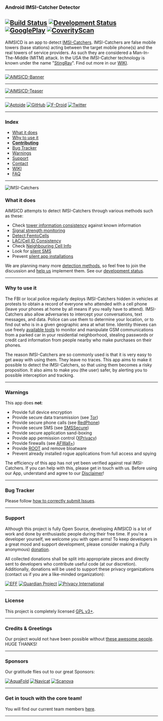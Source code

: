 ### Android IMSI-Catcher Detector

[![Build Status](https://travis-ci.org/SecUpwN/Android-IMSI-Catcher-Detector.svg)](https://travis-ci.org/SecUpwN/Android-IMSI-Catcher-Detector) [![Development Status](http://img.shields.io/badge/Development_Status-ALPHA-brightgreen.svg)](https://github.com/SecUpwN/Android-IMSI-Catcher-Detector/wiki/Development-Status) [![GooglePlay](http://img.shields.io/badge/GooglePlay-NOT%20SUPPORTED-brightgreen.svg)](https://github.com/SecUpwN/Android-IMSI-Catcher-Detector/wiki/FAQ#q-why-wont-you-upload-your-app-to-the-google-play-store) [![CoverityScan](https://scan.coverity.com/projects/3346/badge.svg)](https://scan.coverity.com/projects/3346)
--
AIMSICD is an app to detect [IMSI-Catchers](https://en.wikipedia.org/wiki/IMSI-catcher). IMSI-Catchers are false mobile towers (base stations) acting between the target mobile phone(s) and the real towers of service providers. As such they are considered a Man-In-The-Middle (MITM) attack. In the USA the IMSI-Catcher technology is known under the name "[StingRay](https://en.wikipedia.org/wiki/Stingray_phone_tracker)". Find out more in our [WIKI](https://github.com/SecUpwN/Android-IMSI-Catcher-Detector/wiki).

---

[![AIMSICD-Banner](https://spideroak.com/share/IFEU2U2JINCA/GitHub/home/SecUpwN/SpiderOak/PROMOTION/AIMSICD-Banner_Large.png)](https://github.com/SecUpwN/Android-IMSI-Catcher-Detector/wiki/Status-Icons)

---

[![AIMSICD-Teaser](https://spideroak.com/share/IFEU2U2JINCA/GitHub/home/SecUpwN/SpiderOak/PROMOTION/AIMSICD-Teaser.png)](https://github.com/SecUpwN/Android-IMSI-Catcher-Detector/wiki)

---

[![Aptoide](https://spideroak.com/share/IFEU2U2JINCA/GitHub/home/SecUpwN/SpiderOak/MISC/external/Aptoide.png)](http://aimsicd.store.aptoide.com/ "NOTE: Installs Aptoide-App first!")  [![GitHub](https://spideroak.com/share/IFEU2U2JINCA/GitHub/home/SecUpwN/SpiderOak/MISC/external/GitHub.png)](https://github.com/SecUpwN/Android-IMSI-Catcher-Detector/releases "GitHub Releases") [![F-Droid](https://spideroak.com/share/IFEU2U2JINCA/GitHub/home/SecUpwN/SpiderOak/MISC/external/F-Droid.png)](https://f-droid.org/repository/browse/?fdid=com.SecUpwN.AIMSICD "F-Droid Store") [![Twitter](https://spideroak.com/share/IFEU2U2JINCA/GitHub/home/SecUpwN/SpiderOak/MISC/external/Twitter.png)](https://twitter.com/AIMSICD "Official Twitter-Account")

---

### Index

* [What it does](https://github.com/SecUpwN/Android-IMSI-Catcher-Detector#what-it-does)
* [Why to use it](https://github.com/SecUpwN/Android-IMSI-Catcher-Detector#why-to-use-it)
* [**Contributing**](https://github.com/SecUpwN/Android-IMSI-Catcher-Detector/blob/development/CONTRIBUTING.md)
* [Bug Tracker](https://github.com/SecUpwN/Android-IMSI-Catcher-Detector/wiki/Submitting-Issues)
* [Warnings](https://github.com/SecUpwN/Android-IMSI-Catcher-Detector#warnings)
* [Support](https://github.com/SecUpwN/Android-IMSI-Catcher-Detector#support)
* [Contact](https://github.com/SecUpwN/Android-IMSI-Catcher-Detector/wiki/Contact)
* [WIKI](https://github.com/SecUpwN/Android-IMSI-Catcher-Detector/wiki)
* [FAQ](https://github.com/SecUpwN/Android-IMSI-Catcher-Detector/wiki/FAQ)

---

![IMSI-Catchers](https://spideroak.com/share/IFEU2U2JINCA/GitHub/home/SecUpwN/SpiderOak/DOCUMENTATION/IMSI-Catchers/IMSI-Catchers.png)

### What it does

AIMSICD attempts to detect IMSI-Catchers through various methods such as these:
    
- Check [tower information consistency](https://github.com/SecUpwN/Android-IMSI-Catcher-Detector/issues/253) against known information
- [Signal strength monitoring](https://github.com/SecUpwN/Android-IMSI-Catcher-Detector/issues/97)
- [Detect FemtoCells](https://github.com/SecUpwN/Android-IMSI-Catcher-Detector/issues/6)
- [LAC/Cell ID Consistency](https://github.com/SecUpwN/Android-IMSI-Catcher-Detector/issues/91)
- Check [Neighbouring Cell Info](https://github.com/SecUpwN/Android-IMSI-Catcher-Detector/issues/264)
- Look for [silent SMS](https://github.com/SecUpwN/Android-IMSI-Catcher-Detector/issues/69)
- Prevent [silent app installations](https://github.com/SecUpwN/Android-IMSI-Catcher-Detector/issues/151)

We are planning many more [detection methods](https://github.com/SecUpwN/Android-IMSI-Catcher-Detector/issues/230), so feel free to join the discussion and [help us](https://github.com/SecUpwN/Android-IMSI-Catcher-Detector/blob/development/CONTRIBUTING.md) implement them. See our [development status](https://github.com/SecUpwN/Android-IMSI-Catcher-Detector/wiki/Development-Status).

---

### Why to use it

The FBI or local police regularly deploys IMSI-Catchers hidden in vehicles at protests to obtain a record of everyone who attended with a cell phone (leave your phones at home by all means if you really have to attend). IMSI-Catchers also allow adversaries to intercept your conversations, text messages, and data. Police can use them to determine your location, or to find out who is in a given geographic area at what time. Identity thieves can use freely [available tools](http://www.nsaplayset.org/) to monitor and manipulate GSM communications from a parked car in your residential neighborhood, stealing passwords or credit card information from people nearby who make purchases on their phones.

The reason IMSI-Catchers are so commonly used is that it is very easy to get away with using them. They leave no traces. This app aims to make it possible to detect the IMSI-Catchers, so that using them becomes a risky proposition. It also aims to make you (the user) safer, by alerting you to possible interception and tracking.

---

### Warnings

This app does **not**:

* Provide full device encryption
* Provide secure data transmission (see [Tor](https://www.torproject.org/))
* Provide secure phone calls (see [RedPhone](https://github.com/WhisperSystems/RedPhone))
* Provide secure SMS (see [SMSSecure](https://github.com/SMSSecure/SMSSecure))
* Provide secure application sand-boxing
* Provide app permission control ([XPrivacy](http://forum.xda-developers.com/xposed/modules/xprivacy-ultimate-android-privacy-app-t2320783))
* Provide firewalls (see [AFWall+](https://github.com/ukanth/afwall))
* Provide [ROOT](http://www.xda-developers.com/root) and remove bloatware
* Prevent already installed rogue applications from full access and spying

The efficiency of this app has not yet been verified against real IMSI-Catchers. If you can help with this, please get in touch with us. Before using our App, understand and agree to our [Disclaimer](https://github.com/SecUpwN/Android-IMSI-Catcher-Detector/blob/master/DISCLAIMER)!

---

### Bug Tracker

Please follow [how to correctly submit Issues](https://github.com/SecUpwN/Android-IMSI-Catcher-Detector/wiki/Submitting-Issues).

---

### Support

Although this project is fully Open Source, developing AIMSICD is a lot of work and done by enthusiastic people during their free time. If you're a developer yourself, we welcome you with open arms! To keep developers in a great mood and support development, please consider making a (fully anonymous) [donation](https://github.com/SecUpwN/Android-IMSI-Catcher-Detector/wiki/Anonymous-Donations).

All collected donations shall be split into appropriate pieces and directly sent to developers who contribute useful code (at our discretion). Additionally, donations will be used to support these privacy organizations (contact us if you are a like-minded organization):

[![EFF](https://spideroak.com/share/IFEU2U2JINCA/GitHub/home/SecUpwN/SpiderOak/MISC/external/EFF.png)](https://www.eff.org/)
[![Guardian Project](https://spideroak.com/share/IFEU2U2JINCA/GitHub/home/SecUpwN/SpiderOak/MISC/external/GuardianProject.png)](https://guardianproject.info/)
[![Privacy International](https://spideroak.com/share/IFEU2U2JINCA/GitHub/home/SecUpwN/SpiderOak/MISC/external/PrivacyInternational.png)](https://www.privacyinternational.org/)

---

### License

This project is completely licensed [GPL v3+](https://github.com/SecUpwN/Android-IMSI-Catcher-Detector/blob/master/LICENSE).

---

### Credits & Greetings

Our project would not have been possible without [these awesome people](https://github.com/SecUpwN/Android-IMSI-Catcher-Detector/blob/master/app/src/main/assets/CREDITS). HUGE THANKS!

---

### Sponsors

Our gratitude flies out to our great Sponsors:

[![AquaFold](https://spideroak.com/share/IFEU2U2JINCA/GitHub/home/SecUpwN/SpiderOak/MISC/external/AquaFold.png)](http://www.aquafold.com) [![Navicat](https://spideroak.com/share/IFEU2U2JINCA/GitHub/home/SecUpwN/SpiderOak/MISC/external/Navicat.png)](http://www.navicat.com/) [![Scanova](https://spideroak.com/share/IFEU2U2JINCA/GitHub/home/SecUpwN/SpiderOak/MISC/external/Scanova.png)](http://scnv.io/r/25e7713950)

---

### Get in touch with the core team!

You will find our current team members [here](https://github.com/SecUpwN/Android-IMSI-Catcher-Detector/wiki/Contact).

---
